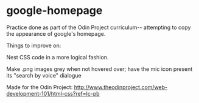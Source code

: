 google-homepage
===============
Practice done as part of the Odin Project curriculum-- attempting to copy the appearance of google's homepage.

Things to improve on:

Nest CSS code in a more logical fashion.

Make .png images grey when not hovered over; have the mic icon present its "search by voice" dialogue

Made for the Odin Project: http://www.theodinproject.com/web-development-101/html-css?ref=lc-pb